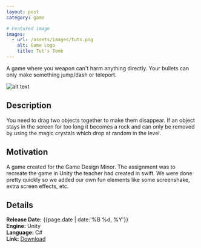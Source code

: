 ```yaml
---
layout: post
category: game

# Featured image
images:
  - url: /assets/images/tuts.png
    alt: Game Logo
    title: Tut's Tomb
---
```


A game where you weapon can't harm anything directly. Your bullets can only make something jump/dash or teleport.
<!--content-->
![alt text]({{site.baseurl}}{{page.images[0].url}} "{{page.images[0].alt}}")

## Description
You need to drag two objects together to make them disappear. If an object stays in the screen for too long it becomes a rock and can only be removed by using the magic crystals which drop at random in the level.

## Motivation
A game created for the Game Design Minor. The assignment was to recreate the game in Unity the teacher had created in swift. We were done pretty quickly so we added our own fun elements like some screenshake, extra screen effects, etc.

## Details
**Release Date:** {{page.date | date:'%B %d, %Y'}}  
**Engine:** Unity  
**Language:** C#  
**Link:**  [Download](https://gearedgames.itch.io/tuts-tomb?secret=wMR4i1LEJ3l1PM7eMpvfW2deMjI)
